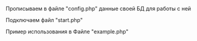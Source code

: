 Прописываем в файле "config.php" данные своей БД для работы с ней

Подключаем файл "start.php"

Пример использования в Файле "example.php"

